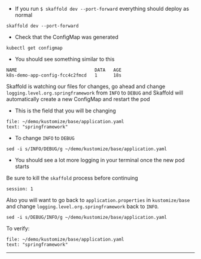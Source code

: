 


*   If you run `$ skaffold dev --port-forward` everything should deploy as normal
```execute-1
skaffold dev --port-forward
```

*   Check that the ConfigMap was generated
```execute-2
kubectl get configmap
```
* You should see something similar to this

```
NAME                             DATA   AGE
k8s-demo-app-config-fcc4c2fmcd   1      18s

```

Skaffold is watching our files for changes, go ahead and change `logging.level.org.springframework` from `INFO` to `DEBUG` and Skaffold will automatically create a new ConfigMap and restart the pod
* This is the field that you will be changing
```editor:select-matching-text
file: ~/demo/kustomize/base/application.yaml
text: "springframework" 
```

* To change `INFO` to `DEBUG`
```execute-2
sed -i s/INFO/DEBUG/g ~/demo/kustomize/base/application.yaml
```

*   You should see a lot more logging in your terminal once the new pod starts

Be sure to kill the `skaffold` process before continuing

```terminal:interrupt
session: 1
```

Also you will want to go back to `application.properties` in `kustomize/base` and change `logging.level.org.springframework` back to `INFO`.
```execute-2
sed -i s/DEBUG/INFO/g ~/demo/kustomize/base/application.yaml
```

To verify:
```editor:select-matching-text
file: ~/demo/kustomize/base/application.yaml
text: "springframework" 
```
---